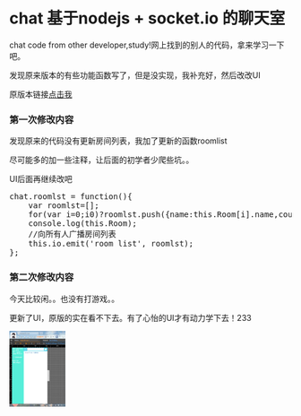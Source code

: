 # chat 基于nodejs + socket.io 的聊天室
<p>chat code from other developer,study!网上找到的别人的代码，拿来学习一下吧。</p>

<p>发现原来版本的有些功能函数写了，但是没实现，我补充好，然后改改UI</p>
<p>原版本链接<a href="https://github.com/lcxfs1991/chat-socket.io">点击我</a></p>
<h3>第一次修改内容</h3>
<p>发现原来的代码没有更新房间列表，我加了更新的函数roomlist</p>
<p>尽可能多的加一些注释，让后面的初学者少爬些坑。。</p>
<p>UI后面再继续改吧</p>
<pre>
chat.roomlst = function(){
	var roomlst=[];
	for(var i=0;i<this.Room.length;i++)(this.Room[i].count>0)?roomlst.push({name:this.Room[i].name,count:this.Room[i].count}):null;
	console.log(this.Room);
	//向所有人广播房间列表
	this.io.emit('room list', roomlst);
};
</pre>
<h3>第二次修改内容</h3>
<p>今天比较闲。。也没有打游戏。。</p>
<p>更新了UI，原版的实在看不下去。有了心怡的UI才有动力学下去！233</p>
<img src="https://github.com/wangmoumei/chat/blob/master/public/image/ver2.0.png" width=100/>
